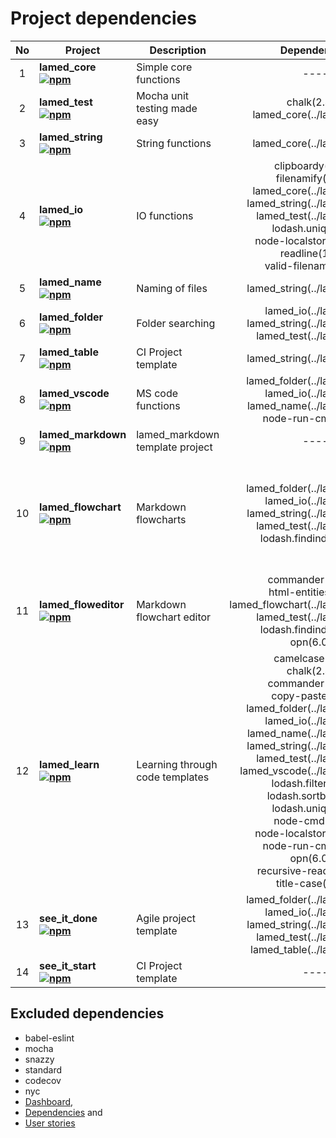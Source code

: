 # Project dependencies

No | Project | Description | Dependencies | devDependencies | Total
:----: | -------- | ------------ | :---------------: | :------------: | :-----:
1 | **lamed_core <br> [![npm](https://img.shields.io/npm/v/lamed_core.svg)](https://www.npmjs.org/package/lamed_core)** | Simple core functions | ---- | ---- | 0
2 | **lamed_test <br> [![npm](https://img.shields.io/npm/v/lamed_test.svg)](https://www.npmjs.org/package/lamed_test)** | Mocha unit testing made easy | chalk(2.4.2)<br>lamed_core(../lamed_core) | ---- | 2
3 | **lamed_string <br> [![npm](https://img.shields.io/npm/v/lamed_string.svg)](https://www.npmjs.org/package/lamed_string)** | String functions | lamed_core(../lamed_core) | lamed_test(../lamed_test) | 2
4 | **lamed_io <br> [![npm](https://img.shields.io/npm/v/lamed_io.svg)](https://www.npmjs.org/package/lamed_io)** | IO functions | clipboardy(2.0.0)<br>filenamify(4.1.0)<br>lamed_core(../lamed_core)<br>lamed_string(../lamed_string)<br>lamed_test(../lamed_test)<br>lodash.uniq(4.5.0)<br>node-localstorage(1.3.1)<br>readline(1.3.0)<br>valid-filename(3.1.0) | ---- | 9
5 | **lamed_name <br> [![npm](https://img.shields.io/npm/v/lamed_name.svg)](https://www.npmjs.org/package/lamed_name)** | Naming of files | lamed_string(../lamed_string) | lamed_test(../lamed_test) | 2
6 | **lamed_folder <br> [![npm](https://img.shields.io/npm/v/lamed_folder.svg)](https://www.npmjs.org/package/lamed_folder)** | Folder searching | lamed_io(../lamed_io)<br>lamed_string(../lamed_string)<br>lamed_test(../lamed_test) | ---- | 3
7 | **lamed_table <br> [![npm](https://img.shields.io/npm/v/lamed_table.svg)](https://www.npmjs.org/package/lamed_table)** | CI Project template | lamed_string(../lamed_string) | lamed_test(../lamed_test) | 2
8 | **lamed_vscode <br> [![npm](https://img.shields.io/npm/v/lamed_vscode.svg)](https://www.npmjs.org/package/lamed_vscode)** | MS code functions | lamed_folder(../lamed_folder)<br>lamed_io(../lamed_io)<br>lamed_name(../lamed_name)<br>node-run-cmd(1.0.1) | lamed_test(2.3.0) | 5
9 | **lamed_markdown <br> [![npm](https://img.shields.io/npm/v/lamed_markdown.svg)](https://www.npmjs.org/package/lamed_markdown)** | lamed_markdown template project | ---- | lamed_test(2.3.0) | 1
10 | **lamed_flowchart <br> [![npm](https://img.shields.io/npm/v/lamed_flowchart.svg)](https://www.npmjs.org/package/lamed_flowchart)** | Markdown flowcharts | lamed_folder(../lamed_folder)<br>lamed_io(../lamed_io)<br>lamed_string(../lamed_string)<br>lamed_test(../lamed_test)<br>lodash.findindex(4.6.0) | expect(24.8.0)<br>html-entities(1.2.1)<br>opn(6.0.0)<br>uglifyjs-webpack-plugin(2.1.3)<br>webpack(4.33.0)<br>webpack-cli(3.3.3)<br>webpack-strip-block(0.2.0) | 12
11 | **lamed_floweditor <br> [![npm](https://img.shields.io/npm/v/lamed_floweditor.svg)](https://www.npmjs.org/package/lamed_floweditor)** | Markdown flowchart editor | commander(2.20.0)<br>html-entities(1.2.1)<br>lamed_flowchart(../lamed_flowchart)<br>lamed_test(../lamed_test)<br>lodash.findindex(4.6.0)<br>opn(6.0.0) | expect(24.8.0) | 7
12 | **lamed_learn <br> [![npm](https://img.shields.io/npm/v/lamed_learn.svg)](https://www.npmjs.org/package/lamed_learn)** | Learning through code templates | camelcase(5.3.1)<br>chalk(2.4.2)<br>commander(2.20.0)<br>copy-paste(1.3.0)<br>lamed_folder(../lamed_folder)<br>lamed_io(../lamed_io)<br>lamed_name(../lamed_name)<br>lamed_string(../lamed_string)<br>lamed_test(../lamed_test)<br>lamed_vscode(../lamed_vscode)<br>lodash.filter(4.6.0)<br>lodash.sortby(4.7.0)<br>lodash.uniq(4.5.0)<br>node-cmd(3.0.0)<br>node-localstorage(1.3.1)<br>node-run-cmd(1.0.1)<br>opn(6.0.0)<br>recursive-readdir(2.2.2)<br>title-case(2.1.1) | ---- | 19
13 | **see_it_done <br> [![npm](https://img.shields.io/npm/v/see_it_done.svg)](https://www.npmjs.org/package/see_it_done)** | Agile project template | lamed_folder(../lamed_folder)<br>lamed_io(../lamed_io)<br>lamed_string(../lamed_string)<br>lamed_test(../lamed_test)<br>lamed_table(../lamed_table) | ---- | 5
14 | **see_it_start <br> [![npm](https://img.shields.io/npm/v/see_it_start.svg)](https://www.npmjs.org/package/see_it_start)** | CI Project template | ---- | lamed_test(2.3.0) | 1

## Excluded dependencies

- babel-eslint
- mocha
- snazzy
- standard
- codecov
- nyc
- [Dashboard](./Dashboard.md),
- [Dependencies](./Dependencies.md) and
- [User stories](./UserStories.md)